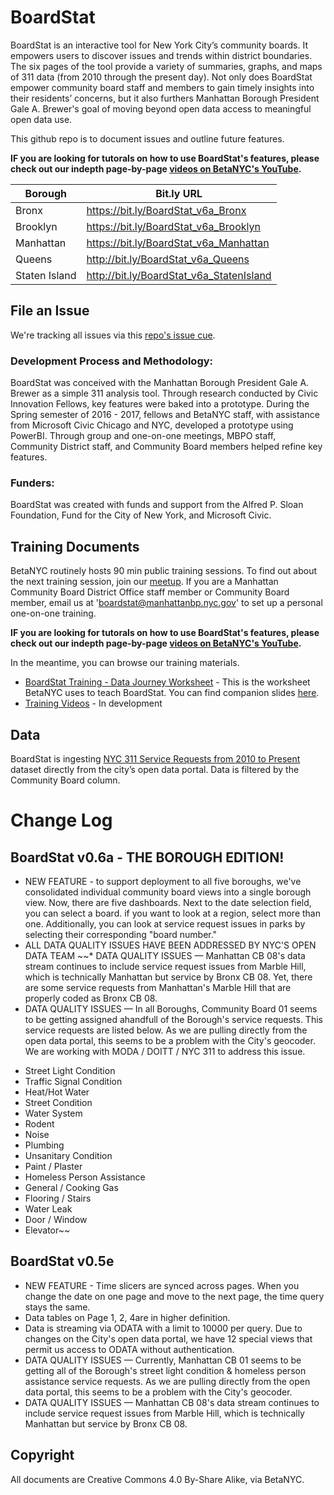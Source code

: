 # BoardStat
BoardStat is an interactive tool for New York City’s community boards. It empowers users to discover issues and trends within district boundaries. The six pages of the tool provide a variety of summaries, graphs, and maps of 311 data (from 2010 through the present day). Not only does BoardStat empower community board staff and members to gain timely insights into their residents’ concerns, but it also furthers Manhattan Borough President Gale A. Brewer's goal of moving beyond open data access to meaningful open data use.

This github repo is to document issues and outline future features.

**IF you are looking for tutorals on how to use BoardStat's features, please check out our indepth page-by-page [videos on BetaNYC's YouTube](https://youtu.be/Q8JJfaizWik).**

| Borough  | Bit.ly URL |
| ------------- | ------------- |
| Bronx | https://bit.ly/BoardStat_v6a_Bronx |
| Brooklyn | https://bit.ly/BoardStat_v6a_Brooklyn |
| Manhattan | https://bit.ly/BoardStat_v6a_Manhattan |
| Queens | http://bit.ly/BoardStat_v6a_Queens |
| Staten Island | http://bit.ly/BoardStat_v6a_StatenIsland |

## File an Issue 
We're tracking all issues via this [repo's issue cue](https://github.com/BetaNYC/BoardStat/issues).

### Development Process and Methodology:
BoardStat was conceived with the Manhattan Borough President Gale A. Brewer as a simple 311 analysis tool. Through research conducted by Civic Innovation Fellows, key features were baked into a prototype. During the Spring semester of 2016 - 2017, fellows and BetaNYC staff, with assistance from Microsoft Civic Chicago and NYC, developed a prototype using PowerBI. Through group and one-on-one meetings, MBPO staff, Community District staff, and Community Board members helped refine key features. 

### Funders:
BoardStat was created with funds and support from the Alfred P. Sloan Foundation, Fund for the City of New York, and Microsoft Civic.

## Training Documents
BetaNYC routinely hosts 90 min public training sessions. To find out about the next training session, join our [meetup](https://meetup.com/betanyc). If you are a Manhattan Community Board District Office staff member or Community Board member, email us at 'boardstat@manhattanbp.nyc.gov' to set up a personal one-on-one training. 

**IF you are looking for tutorals on how to use BoardStat's features, please check out our indepth page-by-page [videos on BetaNYC's YouTube](https://youtu.be/Q8JJfaizWik).**

In the meantime, you can browse our training materials.
 * [BoardStat Training - Data Journey Worksheet](https://docs.google.com/document/d/1DHgVLrm-X1gs1rwovhpWA5En_ozcQnTWHYobmG9_B0A/edit) - This is the worksheet BetaNYC uses to teach BoardStat. You can find companion slides [here](http://bit.ly/betanyc_datajourney_manhattan).
 * [Training Videos](https://) - In development
 
## Data
BoardStat is ingesting [NYC 311 Service Requests from 2010 to Present](https://data.cityofnewyork.us/Social-Services/311-Service-Requests-from-2010-to-Present/erm2-nwe9) dataset directly from the city’s open data portal. Data is filtered by the Community Board column.

# Change Log

## BoardStat v0.6a - THE BOROUGH EDITION!
 * NEW FEATURE - to support deployment to all five boroughs, we've consolidated individual community board views into a single borough view. Now, there are five dashboards. Next to the date selection field, you can select a board. if you want to look at a region, select more than one. Additionally, you can look at service request issues in parks by selecting their corresponding "board number."
 * ALL DATA QUALITY ISSUES HAVE BEEN ADDRESSED BY NYC'S OPEN DATA TEAM
 ~~* DATA QUALITY ISSUES — Manhattan CB 08's data stream continues to include service request issues from Marble Hill, which is technically Manhattan but service by Bronx CB 08. Yet, there are some service requests from Manhattan's Marble Hill that are properly coded as Bronx CB 08.
 * DATA QUALITY ISSUES — In all Boroughs, Community Board 01 seems to be getting assigned ahandfull of the Borough's service requests. This service requests are listed below. As we are pulling directly from the open data portal, this seems to be a problem with the City's geocoder. We are working with MODA / DOITT / NYC 311 to address this issue.
  - Street Light Condition
  - Traffic Signal Condition
  - Heat/Hot Water
  - Street Condition
  - Water System
  - Rodent
  - Noise
  - Plumbing
  - Unsanitary Condition
  - Paint / Plaster
  - Homeless Person Assistance
  - General / Cooking Gas
  - Flooring / Stairs 
  - Water Leak
  - Door / Window
  - Elevator~~


## BoardStat v0.5e
 * NEW FEATURE - Time slicers are synced across pages. When you change the date on one page and move to the next page, the time query stays the same.
 * Data tables on Page 1, 2, 4are in higher definition.
 * Data is streaming via ODATA with a limit to 10000 per query. Due to changes on the City's open data portal, we have 12 special views that permit us access to ODATA without authentication. 
 * DATA QUALITY ISSUES — Currently, Manhattan CB 01 seems to be getting all of the Borough's street light condition & homeless person assistance service requests. As we are pulling directly from the open data portal, this seems to be a problem with the City's geocoder.
 * DATA QUALITY ISSUES — Manhattan CB 08's data stream continues to include service request issues from Marble Hill, which is technically Manhattan but service by Bronx CB 08. 


## Copyright
All documents are Creative Commons 4.0 By-Share Alike, via BetaNYC.
